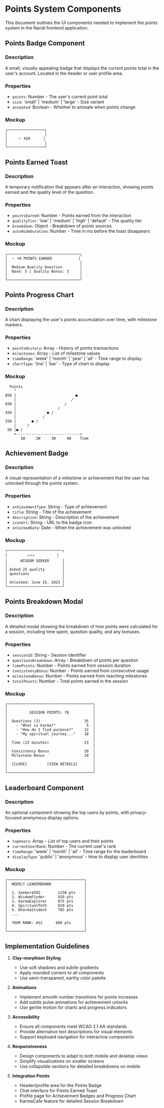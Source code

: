# Points System Components

This document outlines the UI components needed to implement the points system in the Nandi frontend application.

## Points Badge Component

### Description
A small, visually appealing badge that displays the current points total in the user's account. Located in the header or user profile area.

### Properties
- `points`: Number - The user's current point total
- `size`: 'small' | 'medium' | 'large' - Size variant
- `animated`: Boolean - Whether to animate when points change

### Mockup
```
┌─────────────────┐
│                 │
│     ✨ 420      │
│                 │
└─────────────────┘
```

## Points Earned Toast

### Description
A temporary notification that appears after an interaction, showing points earned and the quality level of the question.

### Properties
- `pointsEarned`: Number - Points earned from the interaction
- `qualityTier`: 'low' | 'medium' | 'high' | 'default' - The quality tier
- `breakdown`: Object - Breakdown of points sources
- `autoHideDuration`: Number - Time in ms before the toast disappears

### Mockup
```
┌─────────────────────────────────┐
│  ✨ +8 POINTS EARNED            │
│                                 │
│  Medium Quality Question        │
│  Base: 5 | Quality Bonus: 3     │
│                                 │
└─────────────────────────────────┘
```

## Points Progress Chart

### Description
A chart displaying the user's points accumulation over time, with milestone markers.

### Properties
- `pointsHistory`: Array - History of points transactions
- `milestones`: Array - List of milestone values
- `timeRange`: 'week' | 'month' | 'year' | 'all' - Time range to display
- `chartType`: 'line' | 'bar' - Type of chart to display

### Mockup
```
  Points
    ^
850 |                           ●
    |                         /
650 |                      /
    |                   /
450 |              ● /
    |            /
250 |       ● /
    |     /
 50 |● /
    +----------------------------->
       1W     2W     3W     4W    Time
```

## Achievement Badge

### Description
A visual representation of a milestone or achievement that the user has unlocked through the points system.

### Properties
- `achievementType`: String - Type of achievement
- `title`: String - Title of the achievement
- `description`: String - Description of the achievement
- `iconUrl`: String - URL to the badge icon
- `unlockedDate`: Date - When the achievement was unlocked

### Mockup
```
┌─────────────────────────┐
│         ⭐⭐⭐          │
│      WISDOM SEEKER      │
│                         │
│ Asked 25 quality        │
│ questions               │
│                         │
│ Unlocked: June 15, 2023 │
└─────────────────────────┘
```

## Points Breakdown Modal

### Description
A detailed modal showing the breakdown of how points were calculated for a session, including time spent, question quality, and any bonuses.

### Properties
- `sessionId`: String - Session identifier
- `questionsBreakdown`: Array - Breakdown of points per question
- `timePoints`: Number - Points earned from session duration
- `consistencyBonus`: Number - Points earned from consecutive usage
- `milestoneBonus`: Number - Points earned from reaching milestones
- `totalPoints`: Number - Total points earned in the session

### Mockup
```
┌───────────────────────────────────────┐
│                                       │
│          SESSION POINTS: 78           │
│                                       │
│  Questions (3)                    35  │
│    - "What is karma?"              5  │
│    - "How do I find purpose?"     12  │
│    - "My spiritual journey..."    18  │
│                                       │
│  Time (23 minutes)                23  │
│                                       │
│  Consistency Bonus                10  │
│  Milestone Bonus                  10  │
│                                       │
│  [CLOSE]         [VIEW DETAILS]       │
│                                       │
└───────────────────────────────────────┘
```

## Leaderboard Component

### Description
An optional component showing the top users by points, with privacy-focused anonymous display options.

### Properties
- `topUsers`: Array - List of top users and their points
- `currentUserRank`: Number - The current user's rank
- `timeRange`: 'week' | 'month' | 'all' - Time range for the leaderboard
- `displayType`: 'public' | 'anonymous' - How to display user identities

### Mockup
```
┌───────────────────────────────────┐
│  WEEKLY LEADERBOARD               │
│                                   │
│  1. Seeker4392        1250 pts    │
│  2. WisdomFinder      920 pts     │
│  3. KarmaExplorer     875 pts     │
│  4. SpiritualPath     820 pts     │
│  5. DharmaStudent     785 pts     │
│  ...                              │
│                                   │
│  YOUR RANK: #12      680 pts      │
│                                   │
└───────────────────────────────────┘
```

## Implementation Guidelines

1. **Clay-morphism Styling**
   - Use soft shadows and subtle gradients
   - Apply rounded corners to all components
   - Use semi-transparent, earthy color palette

2. **Animations**
   - Implement smooth number transitions for points increases
   - Add subtle pulse animations for achievement unlocks
   - Use gentle motion for charts and progress indicators

3. **Accessibility**
   - Ensure all components meet WCAG 2.1 AA standards
   - Provide alternative text descriptions for visual elements
   - Support keyboard navigation for interactive components

4. **Responsiveness**
   - Design components to adapt to both mobile and desktop views
   - Simplify visualizations on smaller screens
   - Use collapsible sections for detailed breakdowns on mobile

5. **Integration Points**
   - Header/profile area for the Points Badge
   - Chat interface for Points Earned Toast
   - Profile page for Achievement Badges and Progress Chart
   - KarmaCafe feature for detailed Session Breakdown 